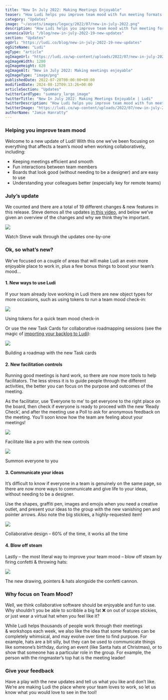 ```yaml
---
title: "New In July 2022: Making Meetings Enjoyable"
teaser: "How Ludi helps you improve team mood with fun meeting formats and features."
category: "Updates"
image: "~/assets/images/legacy/2022/07/new-in-july-2022.png"
description: "How Ludi helps you improve team mood with fun meeting formats and features."
canonicalUrl: "/blog/new-in-july-2022-19-new-updates"
section: "Updates"
ogUrl: "https://ludi.co/blog/new-in-july-2022-19-new-updates"
ogSiteName: "Ludi"
ogType: "article"
ogImageUrl: "https://ludi.co/wp-content/uploads/2022/07/new-in-july-2022.png"
ogImageWidth: 1200
ogImageHeight: 628
ogImageAlt: "New in July 2022: Making meetings enjoyable"
ogImageType: "image/png"
publishedDate: 2022-07-20T00:00:00+00:00
modifiedDate: 2024-08-12T09:13:26+00:00
articleSection: "Updates"
twitterCardType: "summary_large_image"
twitterTitle: "New In July 2022: Making Meetings Enjoyable | Ludi"
twitterDescription: "How Ludi helps you improve team mood with fun meeting formats and features."
twitterImage: "https://ludi.co/wp-content/uploads/2022/07/new-in-july-2022.png"
authorName: "Jamie Hanratty"
---
```


### Helping you improve team mood

Welcome to a new update of Ludi! With this one we’ve been focusing on everything that affects a team’s mood when working collaboratively, including:

- Keeping meetings efficient and smooth
- Fun interactions between team members
- Boards that look good (without needing to be a designer) and are easy to use
- Understanding your colleagues better (especially key for remote teams)

### July’s update

We counted and there are a total of 19 different changes & new features in this release. Steve demos all the updates [in this video](https://updates.metroretro.io/big-stickies-v2.50-3pbLa), and below we’ve given an overview of the changes and why we think they’re important.

![](../../assets/images/legacy/2023/05/634e94296e47a91398d9b1e9_Video-of-updates.png)

Watch Steve walk through the updates one-by-one

### Ok, so what’s new?

We’ve focused on a couple of areas that will make Ludi an even more enjoyable place to work in, plus a few bonus things to boost your team’s mood…

#### 1\. New ways to use Ludi

If your team already love working in Ludi there are new object types for more occasions, such as using tokens to run a team mood check-in:

![](../../assets/images/legacy/2023/05/634ed8eb7678c40bec8cb618_image-151.png)

Using tokens for a quick team mood check-in

Or use the new Task Cards for collaborative roadmapping sessions (see the magic of [importing your backlog to Ludi](https://docs.metroretro.io/on-the-board/import-data-to-your-boards#how-to-import-and-map-your-data)):

![](../../assets/images/legacy/2023/05/634edae0eea2b5c7e509c7d3_Quarterly-roadmap-1.png)

Building a roadmap with the new Task cards

#### 2\. New facilitation controls

Running good meetings is hard work, so there are now more tools to help facilitators. The less stress it is to guide people through the different activities, the better you can focus on the purpose and outcomes of the meeting.

As the facilitator, use ‘Everyone to me’ to get everyone to the right place on the board, then check if everyone is ready to proceed with the new ‘Ready Check’, and after the meeting use a Poll to ask for anonymous feedback on the meeting. You’ll soon know how the team are feeling about your meetings!

![](../../assets/images/legacy/2023/05/634edbef7678c44bb98ce0eb_facilitate-x2-1.png)

Facilitate like a pro with the new controls

![](../../assets/images/legacy/2023/05/634fe31ff87e0b2d38f1cedb_image-152.png)

Summon everyone to you

#### 3\. Communicate your ideas

It’s difficult to know if everyone in a team is genuinely on the same page, so there are now more ways to communicate and give life to your ideas, without needing to be a designer.

Use the shapes, graffiti pen, images and emojis when you need a creative outlet, and present your ideas to the group with the new vanishing pen and pointer arrows. Also note the big stickies, a highly-requested item!

![](../../assets/images/legacy/2023/05/634edd499d915f6fbef07f62_design-review-x2-1.png)

Collaborative design – 60% of the time, it works all the time

#### 4\. Blow off steam

Lastly – the most literal way to improve your team mood – blow off steam by firing confetti & throwing hats:

![](../../assets/images/legacy/2023/05/634edc3f962c3b70ddd98736_gestures-x2-1.png)

The new drawing, pointers & hats alongside the confetti cannon.

### Why focus on Team Mood?

Well, we think collaborative software should be enjoyable and fun to use. Why shouldn’t you be able to scribble a big fat ❌ on out of scope stickies, or just wear a virtual hat when you feel like it?

While Ludi helps thousands of people work through their meetings & workshops each week, we also like the idea that some features can be completely whimsical, and may evolve over time to find purpose. For example, hats are a bit silly, but they can be used to communicate things like someone’s birthday, during an event (like Santa hats at Christmas), or to show that someone has a particular role in the group. For example, the person with the ringmaster’s top hat is the meeting leader!

### Give your feedback

Have a play with the new updates and tell us what you like and don’t like. We’re are making Ludi the place where your team loves to work, so let us know what you would love to see in the tool!
